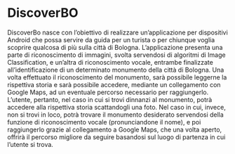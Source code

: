 # DiscoverBO

DiscoverBo nasce con l’obiettivo di realizzare un’applicazione per dispositivi Android che possa servire da guida per un turista o per chiunque voglia scoprire qualcosa di più sulla città di Bologna.
L’applicazione presenta una parte di riconoscimento di immagini, svolta servendosi di algoritmi di Image Classification, e un’altra di riconoscimento vocale, entrambe finalizzate all’identificazione di un determinato monumento della città di Bologna. Una volta effettuato il riconoscimento del monumento, sarà possibile leggerne la rispettiva storia e sarà possibile accedere, mediante un collegamento con Google Maps, ad un eventuale percorso necessario per raggiungerlo.
L’utente, pertanto, nel caso in cui si trovi dinnanzi al monumento, potrà accedere alla rispettiva storia scattandogli una foto. Nel caso in cui, invece, non si trovi in loco, potrà trovare il monumento desiderato servendosi della funzione di riconoscimento vocale (pronunciandone il nome), e poi raggiungerlo grazie al collegamento a Google Maps, che una volta aperto, offrirà il percorso migliore da seguire basandosi sul luogo di partenza in cui l’utente si trova. 
